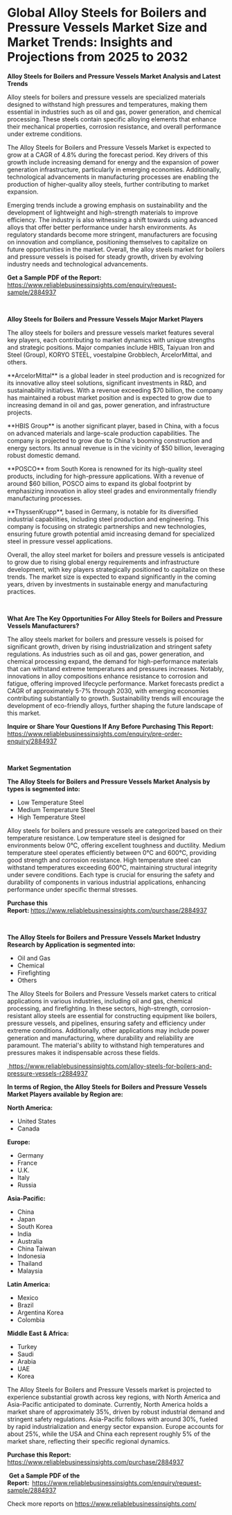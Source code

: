<p><h1>Global Alloy Steels for Boilers and Pressure Vessels Market Size and Market Trends: Insights and Projections from 2025 to 2032</h1></p><p><strong>Alloy Steels for Boilers and Pressure Vessels Market Analysis and Latest Trends</strong></p>
<p><p>Alloy steels for boilers and pressure vessels are specialized materials designed to withstand high pressures and temperatures, making them essential in industries such as oil and gas, power generation, and chemical processing. These steels contain specific alloying elements that enhance their mechanical properties, corrosion resistance, and overall performance under extreme conditions.</p><p>The Alloy Steels for Boilers and Pressure Vessels Market is expected to grow at a CAGR of 4.8% during the forecast period. Key drivers of this growth include increasing demand for energy and the expansion of power generation infrastructure, particularly in emerging economies. Additionally, technological advancements in manufacturing processes are enabling the production of higher-quality alloy steels, further contributing to market expansion.</p><p>Emerging trends include a growing emphasis on sustainability and the development of lightweight and high-strength materials to improve efficiency. The industry is also witnessing a shift towards using advanced alloys that offer better performance under harsh environments. As regulatory standards become more stringent, manufacturers are focusing on innovation and compliance, positioning themselves to capitalize on future opportunities in the market. Overall, the alloy steels market for boilers and pressure vessels is poised for steady growth, driven by evolving industry needs and technological advancements.</p></p>
<p><strong>Get a Sample PDF of the Report:&nbsp;</strong> <a href="https://www.reliablebusinessinsights.com/enquiry/request-sample/2884937?utm_campaign=2287&utm_medium=2&utm_source=Github&utm_content=ia&utm_term=13032025&utm_id=alloy-steels-for-boilers-and-pressure-vessels">https://www.reliablebusinessinsights.com/enquiry/request-sample/2884937</a></p>
<p>&nbsp;</p>
<p><strong>Alloy Steels for Boilers and Pressure Vessels Major Market Players</strong></p>
<p><p>The alloy steels for boilers and pressure vessels market features several key players, each contributing to market dynamics with unique strengths and strategic positions. Major companies include HBIS, Taiyuan Iron and Steel (Group), KORYO STEEL, voestalpine Grobblech, ArcelorMittal, and others.</p><p>**ArcelorMittal** is a global leader in steel production and is recognized for its innovative alloy steel solutions, significant investments in R&D, and sustainability initiatives. With a revenue exceeding $70 billion, the company has maintained a robust market position and is expected to grow due to increasing demand in oil and gas, power generation, and infrastructure projects.</p><p>**HBIS Group** is another significant player, based in China, with a focus on advanced materials and large-scale production capabilities. The company is projected to grow due to China's booming construction and energy sectors. Its annual revenue is in the vicinity of $50 billion, leveraging robust domestic demand.</p><p>**POSCO** from South Korea is renowned for its high-quality steel products, including for high-pressure applications. With a revenue of around $60 billion, POSCO aims to expand its global footprint by emphasizing innovation in alloy steel grades and environmentally friendly manufacturing processes.</p><p>**ThyssenKrupp**, based in Germany, is notable for its diversified industrial capabilities, including steel production and engineering. This company is focusing on strategic partnerships and new technologies, ensuring future growth potential amid increasing demand for specialized steel in pressure vessel applications.</p><p>Overall, the alloy steel market for boilers and pressure vessels is anticipated to grow due to rising global energy requirements and infrastructure development, with key players strategically positioned to capitalize on these trends. The market size is expected to expand significantly in the coming years, driven by investments in sustainable energy and manufacturing practices.</p></p>
<p>&nbsp;</p>
<p><strong>What Are The Key Opportunities For Alloy Steels for Boilers and Pressure Vessels Manufacturers?</strong></p>
<p><p>The alloy steels market for boilers and pressure vessels is poised for significant growth, driven by rising industrialization and stringent safety regulations. As industries such as oil and gas, power generation, and chemical processing expand, the demand for high-performance materials that can withstand extreme temperatures and pressures increases. Notably, innovations in alloy compositions enhance resistance to corrosion and fatigue, offering improved lifecycle performance. Market forecasts predict a CAGR of approximately 5-7% through 2030, with emerging economies contributing substantially to growth. Sustainability trends will encourage the development of eco-friendly alloys, further shaping the future landscape of this market.</p></p>
<p><strong>Inquire or Share Your Questions If Any Before Purchasing This Report:</strong> <a href="https://www.reliablebusinessinsights.com/enquiry/pre-order-enquiry/2884937?utm_campaign=2287&utm_medium=2&utm_source=Github&utm_content=ia&utm_term=13032025&utm_id=alloy-steels-for-boilers-and-pressure-vessels">https://www.reliablebusinessinsights.com/enquiry/pre-order-enquiry/2884937</a></p>
<p>&nbsp;</p>
<p><strong>Market Segmentation</strong></p>
<p><strong>The Alloy Steels for Boilers and Pressure Vessels Market Analysis by types is segmented into:</strong></p>
<p><ul><li>Low Temperature Steel</li><li>Medium Temperature Steel</li><li>High Temperature Steel</li></ul></p>
<p><p>Alloy steels for boilers and pressure vessels are categorized based on their temperature resistance. Low temperature steel is designed for environments below 0°C, offering excellent toughness and ductility. Medium temperature steel operates efficiently between 0°C and 600°C, providing good strength and corrosion resistance. High temperature steel can withstand temperatures exceeding 600°C, maintaining structural integrity under severe conditions. Each type is crucial for ensuring the safety and durability of components in various industrial applications, enhancing performance under specific thermal stresses.</p></p>
<p><strong>Purchase this Report:&nbsp;</strong><a href="https://www.reliablebusinessinsights.com/purchase/2884937?utm_campaign=2287&utm_medium=2&utm_source=Github&utm_content=ia&utm_term=13032025&utm_id=alloy-steels-for-boilers-and-pressure-vessels">https://www.reliablebusinessinsights.com/purchase/2884937</a></p>
<p>&nbsp;</p>
<p><strong>The Alloy Steels for Boilers and Pressure Vessels Market Industry Research by Application is segmented into:</strong></p>
<p><ul><li>Oil and Gas</li><li>Chemical</li><li>Firefighting</li><li>Others</li></ul></p>
<p><p>The Alloy Steels for Boilers and Pressure Vessels market caters to critical applications in various industries, including oil and gas, chemical processing, and firefighting. In these sectors, high-strength, corrosion-resistant alloy steels are essential for constructing equipment like boilers, pressure vessels, and pipelines, ensuring safety and efficiency under extreme conditions. Additionally, other applications may include power generation and manufacturing, where durability and reliability are paramount. The material's ability to withstand high temperatures and pressures makes it indispensable across these fields.</p></p>
<p><a href="https://www.reliablebusinessinsights.com/alloy-steels-for-boilers-and-pressure-vessels-r2884937?utm_campaign=2287&utm_medium=2&utm_source=Github&utm_content=ia&utm_term=13032025&utm_id=alloy-steels-for-boilers-and-pressure-vessels">&nbsp;https://www.reliablebusinessinsights.com/alloy-steels-for-boilers-and-pressure-vessels-r2884937</a></p>
<p><strong>In terms of Region, the Alloy Steels for Boilers and Pressure Vessels Market Players available by Region are:</strong></p>
<p>
    <p> <strong> North America: </strong>
        <ul>
            <li>United States</li>
            <li>Canada</li>
        </ul>
        </p> 
    <p> <strong> Europe: </strong>
        <ul>
            <li>Germany</li>
            <li>France</li>
            <li>U.K.</li>
            <li>Italy</li>
            <li>Russia</li>
        </ul>
        </p> 
    <p> <strong> Asia-Pacific: </strong>
        <ul>
            <li>China</li>
            <li>Japan</li>
            <li>South Korea</li>
            <li>India</li>
            <li>Australia</li>
            <li>China Taiwan</li>
            <li>Indonesia</li>
            <li>Thailand</li>
            <li>Malaysia</li>
        </ul>
        </p> 
    <p> <strong> Latin America: </strong>
        <ul>
            <li>Mexico</li>
            <li>Brazil</li>
            <li>Argentina Korea</li>
            <li>Colombia</li>
        </ul>
        </p> 
    <p> <strong> Middle East & Africa: </strong>
        <ul>
            <li>Turkey</li>
            <li>Saudi</li>
            <li>Arabia</li>
            <li>UAE</li>
            <li>Korea</li>
        </ul>
    </p>
    </p>
<p><p>The Alloy Steels for Boilers and Pressure Vessels market is projected to experience substantial growth across key regions, with North America and Asia-Pacific anticipated to dominate. Currently, North America holds a market share of approximately 35%, driven by robust industrial demand and stringent safety regulations. Asia-Pacific follows with around 30%, fueled by rapid industrialization and energy sector expansion. Europe accounts for about 25%, while the USA and China each represent roughly 5% of the market share, reflecting their specific regional dynamics.</p></p>
<p><strong>Purchase this Report: </strong><a href="https://www.reliablebusinessinsights.com/purchase/2884937?utm_campaign=2287&utm_medium=2&utm_source=Github&utm_content=ia&utm_term=13032025&utm_id=alloy-steels-for-boilers-and-pressure-vessels">https://www.reliablebusinessinsights.com/purchase/2884937</a></p>
<p>&nbsp;<strong>Get a Sample PDF of the Report:&nbsp;&nbsp;</strong><a href="https://www.reliablebusinessinsights.com/enquiry/request-sample/2884937?utm_campaign=2287&utm_medium=2&utm_source=Github&utm_content=ia&utm_term=13032025&utm_id=alloy-steels-for-boilers-and-pressure-vessels">https://www.reliablebusinessinsights.com/enquiry/request-sample/2884937</a></p>
<p><strong></strong></p>
<p>Check more reports on <a href="https://www.reliablebusinessinsights.com/?utm_campaign=2287&utm_medium=2&utm_source=Github&utm_content=ia&utm_term=13032025&utm_id=alloy-steels-for-boilers-and-pressure-vessels">https://www.reliablebusinessinsights.com/</a></p>